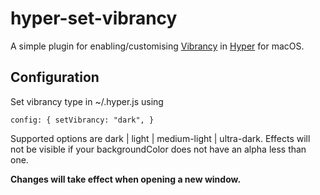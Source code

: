 # hyper-set-vibrancy

A simple plugin for enabling/customising [Vibrancy](https://www.electronjs.org/docs/api/browser-window#winsetvibrancytype-macos) in [Hyper](https://hyper.is/) for macOS.

## Configuration

Set vibrancy type in ~/.hyper.js using 

`config: {
    setVibrancy: "dark",
} `

Supported options are dark | light | medium-light | ultra-dark.
Effects will not be visible if your backgroundColor does not have an alpha less than one. 

**Changes will take effect when opening a new window.**
